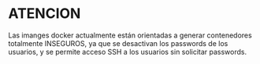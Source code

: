 # ATENCION

Las imanges docker actualmente están orientadas a generar contenedores
totalmente INSEGUROS, ya que se desactivan los passwords de los usuarios,
y se permite acceso SSH a los usuarios sin solicitar passwords.
